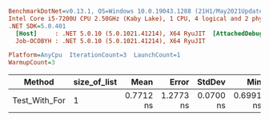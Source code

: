 ``` ini

BenchmarkDotNet=v0.13.1, OS=Windows 10.0.19043.1288 (21H1/May2021Update)
Intel Core i5-7200U CPU 2.50GHz (Kaby Lake), 1 CPU, 4 logical and 2 physical cores
.NET SDK=5.0.401
  [Host]     : .NET 5.0.10 (5.0.1021.41214), X64 RyuJIT  [AttachedDebugger]
  Job-OCOBYH : .NET 5.0.10 (5.0.1021.41214), X64 RyuJIT

Platform=AnyCpu  IterationCount=3  LaunchCount=1  
WarmupCount=3  

```
|        Method | size_of_list |      Mean |     Error |    StdDev |       Min |       Max | Allocated |
|-------------- |------------- |----------:|----------:|----------:|----------:|----------:|----------:|
| Test_With_For |            1 | 0.7712 ns | 1.2773 ns | 0.0700 ns | 0.6991 ns | 0.8390 ns |         - |
